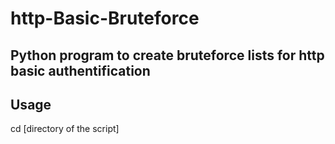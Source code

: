 # http-Basic-Bruteforce
## Python program to create bruteforce lists for http basic authentification

## Usage
cd [directory of the script]
